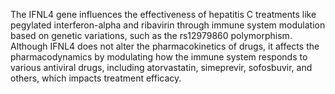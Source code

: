 The IFNL4 gene influences the effectiveness of hepatitis C treatments like pegylated interferon-alpha and ribavirin through immune system modulation based on genetic variations, such as the rs12979860 polymorphism. Although IFNL4 does not alter the pharmacokinetics of drugs, it affects the pharmacodynamics by modulating how the immune system responds to various antiviral drugs, including atorvastatin, simeprevir, sofosbuvir, and others, which impacts treatment efficacy.
